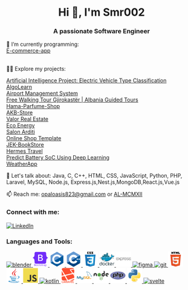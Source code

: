<h1 align="center">Hi 👋, I'm Smr002</h1> <h3 align="center">A passionate Software Engineer</h3>
🌱 I’m currently programming: <br>
<a href="https://github.com/Smr002/E-commerce-app" target="_blank">E-commerce-app</a><br>
<br>

👨‍💻 Explore my projects:

<a href="https://github.com/Smr002/AI-Project" target="_blank">Artificial Intelligence Project: Electric Vehicle Type Classification</a><br>
<a href="https://github.com/Smr002/Bachelor-Thesis" target="_blank">AlgoLearn</a><br>
<a href="https://github.com/Smr002/Group01_Airport_Management_System" target="_blank">Airport Management System</a><br>
<a href="https://free-tour.vercel.app/" target="_blank">Free Walking Tour Gjirokastër | Albania Guided Tours</a><br>
<a href="https://hama-parfume.vercel.app/" target="_blank">Hama-Parfume-Shop</a><br>
<a href="https://akb-store.vercel.app/" target="_blank">AKB-Store</a><br>
<a href="https://valor-real-estate.vercel.app/" target="_blank">Valor Real Estate</a><br>
<a href="https://eco-energy.vercel.app/" target="_blank">Eco Energy</a><br>
<a href="https://salon-arditi1.vercel.app/" target="_blank">Salon Arditi</a><br>
<a href="https://template-online-shop.vercel.app/" target="_blank">Online Shop Template</a><br>
<a href="https://github.com/Smr002/JEK_BookStore_Project" target="_blank">JEK-BookStore</a><br>
<a href="https://github.com/Smr002/HermesTravelfinal" target="_blank">Hermes Travel</a><br>
<a href="https://github.com/Smr002/Deep-Learning" target="_blank">Predict Battery SoC Using Deep Learning</a><br>
<a href="https://weather-app-blue-mu-62.vercel.app/" target="_blank">WeatherApp</a><br>

💬 Let's talk about: Java, C, C++, HTML, CSS, JavaScript, Python, PHP, Laravel, MySQL, Node.js, Express.js,Nest.js,MongoDB,React.js,Vue.js

📫 Reach me: opaloasis823@gmail.com or  <a href="https://al-mcmxii--kappa.vercel.app/" target="_blank">AL-MCMXII</a><br>

<h3 align="left">Connect with me:</h3> <p align="left"> <a href="https://linkedin.com/in/kristi-samara-a6a408294" target="blank"> <img align="center" src="https://raw.githubusercontent.com/rahuldkjain/github-profile-readme-generator/master/src/images/icons/Social/linked-in-alt.svg" alt="LinkedIn" height="30" width="40" /> </a> </p> <h3 align="left">Languages and Tools:</h3> <p align="left"> <a href="https://www.blender.org/" target="_blank" rel="noreferrer"> <img src="https://download.blender.org/branding/community/blender_community_badge_white.svg" alt="blender" width="40" height="40"/> </a> <a href="https://getbootstrap.com" target="_blank" rel="noreferrer"> <img src="https://raw.githubusercontent.com/devicons/devicon/master/icons/bootstrap/bootstrap-plain-wordmark.svg" alt="bootstrap" width="40" height="40"/> </a> <a href="https://www.cprogramming.com/" target="_blank" rel="noreferrer"> <img src="https://raw.githubusercontent.com/devicons/devicon/master/icons/c/c-original.svg" alt="c" width="40" height="40"/> </a> <a href="https://www.w3schools.com/cpp/" target="_blank" rel="noreferrer"> <img src="https://raw.githubusercontent.com/devicons/devicon/master/icons/cplusplus/cplusplus-original.svg" alt="cplusplus" width="40" height="40"/> </a> <a href="https://www.w3schools.com/css/" target="_blank" rel="noreferrer"> <img src="https://raw.githubusercontent.com/devicons/devicon/master/icons/css3/css3-original-wordmark.svg" alt="css3" width="40" height="40"/> </a> <a href="https://docker.com/" target="_blank" rel="noreferrer"> <img src="https://raw.githubusercontent.com/devicons/devicon/master/icons/docker/docker-original-wordmark.svg" alt="docker" width="40" height="40"/> </a> <a href="https://expressjs.com" target="_blank" rel="noreferrer"> <img src="https://raw.githubusercontent.com/devicons/devicon/master/icons/express/express-original-wordmark.svg" alt="express" width="40" height="40"/> </a> <a href="https://www.figma.com/" target="_blank" rel="noreferrer"> <img src="https://www.vectorlogo.zone/logos/figma/figma-icon.svg" alt="figma" width="40" height="40"/> </a> <a href="https://git-scm.com/" target="_blank" rel="noreferrer"> <img src="https://www.vectorlogo.zone/logos/git-scm/git-scm-icon.svg" alt="git" width="40" height="40"/> </a> <a href="https://www.w3.org/html/" target="_blank" rel="noreferrer"> <img src="https://raw.githubusercontent.com/devicons/devicon/master/icons/html5/html5-original-wordmark.svg" alt="html5" width="40" height="40"/> </a> <a href="https://java.com" target="_blank" rel="noreferrer"> <img src="https://raw.githubusercontent.com/devicons/devicon/master/icons/java/java-original.svg" alt="java" width="40" height="40"/> </a> <a href="https://developer.mozilla.org/en-US/docs/Web/JavaScript" target="_blank" rel="noreferrer"> <img src="https://raw.githubusercontent.com/devicons/devicon/master/icons/javascript/javascript-original.svg" alt="javascript" width="40" height="40"/> </a> <a href="https://kotlinlang.org" target="_blank" rel="noreferrer"> <img src="https://www.vectorlogo.zone/logos/kotlinlang/kotlinlang-icon.svg" alt="kotlin" width="40" height="40"/> </a> <a href="https://laravel.com/" target="_blank" rel="noreferrer"> <img src="https://raw.githubusercontent.com/devicons/devicon/master/icons/laravel/laravel-plain-wordmark.svg" alt="laravel" width="40" height="40"/> </a> <a href="https://mysql.com/" target="_blank" rel="noreferrer"> <img src="https://raw.githubusercontent.com/devicons/devicon/master/icons/mysql/mysql-original-wordmark.svg" alt="mysql" width="40" height="40"/> </a> <a href="https://nodejs.org" target="_blank" rel="noreferrer"> <img src="https://raw.githubusercontent.com/devicons/devicon/master/icons/nodejs/nodejs-original-wordmark.svg" alt="nodejs" width="40" height="40"/> </a> <a href="https://php.net" target="_blank" rel="noreferrer"> <img src="https://raw.githubusercontent.com/devicons/devicon/master/icons/php/php-original.svg" alt="php" width="40" height="40"/> </a> <a href="https://python.org" target="_blank" rel="noreferrer"> <img src="https://raw.githubusercontent.com/devicons/devicon/master/icons/python/python-original.svg" alt="python" width="40" height="40"/> </a> <a href="https://svelte.dev" target="_blank" rel="noreferrer"> <img src="https://upload.wikimedia.org/wikipedia/commons/1/1b/Svelte_Logo.svg" alt="svelte" width="40" height="40"/> </a> </p>
